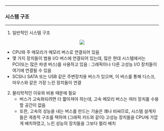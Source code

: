 -----
### 시스템 구조
-----
1. 일반적인 시스템 구조
<div align="center">
<img src="https://github.com/user-attachments/assets/6dccc378-e903-42a1-bfe7-b5c285ac8ca3">
</div>

   - CPU와 주 메모리가 메모리 버스로 연결되어 있음
   - 몇 가지 장치들이 범용 I/O 버스에 연결되어 있는데, 많은 현대 시스템에서는 PCI(또는 많은 파생 버스)를 사용하고 있음 : 그래픽이나 다른 고성능 I/O 장치들이 여기에 연결될 수 있음
   - SCSI나 SATA 또는 USB 같은 주변장치용 버스가 있으며, 이 버스를 통해 디스크, 마우스와 같은 가장 느린 장치들이 연결

2. 물리학적인 이유와 비용 때문에 필요
   - 버스가 고속화되려면 더 짧아져야 하는데, 고속 메모리 버스는 여러 장치를 수용할 공간이 없음
   - 또한, 고속의 성능을 내는 버스를 만드는 기술은 꽤나 비싸므로, 시스템 설계자들은 게층적 구조를 택하여 (그래픽 카드와 같이) 고성능 장치들을 CPU에 가깝게 배치하였고, 느린 성능의 장치들을 그보다 멀리 배치

 
